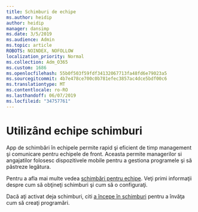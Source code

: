 ```yaml
---
title: Schimburi de echipe
ms.author: heidip
author: heidip
manager: dansimp
ms.date: 3/5/2019
ms.audience: Admin
ms.topic: article
ROBOTS: NOINDEX, NOFOLLOW
localization_priority: Normal
ms.collection: Adm_O365
ms.custom: 1686
ms.openlocfilehash: 55b0f503f59fdf34132067713fa48fd6e79023a5
ms.sourcegitcommit: 4b7e478ce700c0b781efec3857ac4dce5bdf00c6
ms.translationtype: MT
ms.contentlocale: ro-RO
ms.lasthandoff: 06/07/2019
ms.locfileid: "34757761"
---
```

# <a name="using-teams-shifts"></a>Utilizând echipe schimburi

App de schimbări în echipele permite rapid şi eficient de timp management şi comunicare pentru echipele de front. Aceasta permite managerilor si angajatilor folosesc dispozitivele mobile pentru a gestiona programele şi să păstreze legătura.

Pentru a afla mai multe vedea [schimbări pentru echipe](https://docs.microsoft.com/en-us/microsoftteams/expand-teams-across-your-org/shifts-for-teams-landing-page). Veţi primi informaţii despre cum să obţineţi schimburi şi cum să o configuraţi.

Dacă aţi activat deja schimburi, citi [a începe în schimburi](https://support.office.com/en-us/article/get-started-in-shifts-5f3e30d8-1821-4904-be26-c3cd25a497d6) pentru a învăţa cum să creaţi programări.

